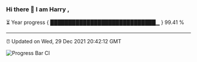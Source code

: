 ### Hi there 👋 I am Harry , 

⏳ Year progress { █████████████████████████████▁ } 99.41 %

---

⏰ Updated on Wed, 29 Dec 2021 20:42:12 GMT

![Progress Bar CI](https://github.com/duykhang68/duykhang68/workflows/Progress%20Bar%20CI/badge.svg)
